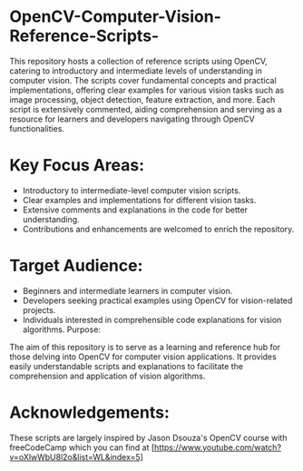 # OpenCV-Computer-Vision-Reference-Scripts-
This repository hosts a collection of reference scripts using OpenCV, catering to introductory and intermediate levels of understanding in computer vision. The scripts cover fundamental concepts and practical implementations, offering clear examples for various vision tasks such as image processing, object detection, feature extraction, and more. Each script is extensively commented, aiding comprehension and serving as a resource for learners and developers navigating through OpenCV functionalities.

# Key Focus Areas:

* Introductory to intermediate-level computer vision scripts.
* Clear examples and implementations for different vision tasks.
* Extensive comments and explanations in the code for better understanding.
* Contributions and enhancements are welcomed to enrich the repository.

# Target Audience:

* Beginners and intermediate learners in computer vision.
* Developers seeking practical examples using OpenCV for vision-related projects.
* Individuals interested in comprehensible code explanations for vision algorithms.
Purpose:

The aim of this repository is to serve as a learning and reference hub for those delving into OpenCV for computer vision applications. It provides easily understandable scripts and explanations to facilitate the comprehension and application of vision algorithms.

# Acknowledgements:

These scripts are largely inspired by Jason Dsouza's OpenCV course with freeCodeCamp which you can find at [https://www.youtube.com/watch?v=oXlwWbU8l2o&list=WL&index=5]
